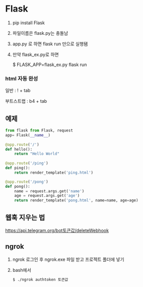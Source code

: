 # Flask

1. pip install Flask

2. 파일이름은 flask.py는 충돌남

3. app.py 로 하면 flask run 만으로 실행됌

4. 만약 flask_ex.py로 하면

   $ FLASK_APP=flask_ex.py flask run

### html 자동 완성

일반 : ! + tab 

부트스트랩 : b4 + tab



## 예제

```python
from flask from Flask, request
app= Flask(__name__)
           
@app.route('/')
def hello():
    return "Hello World"
    
@app.route('/ping')
def ping():
    return render_template('ping.html')

@app.route('/pong')
def pong():
    name = request.args.get('name')
    age = request.args.get('age')
    return render_template('pong.html', name=name, age=age)
```

## 웹훅 지우는 법

https://api.telegram.org/bot토큰값/deleteWebhook



## ngrok

1. ngrok 로그인 후 ngrok.exe 파일 받고 프로젝트 폴더에 넣기

2. bash에서   

   ```bash
   $ ./ngrok authtoken 토큰값
   ```

   